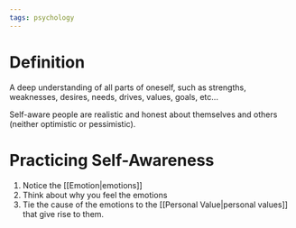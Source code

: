 ```yaml
---
tags: psychology
---
```


# Definition

A deep understanding of all parts of oneself, such as strengths, weaknesses, desires, needs, drives, values, goals, etc...

Self-aware people are realistic and honest about themselves and others (neither optimistic or pessimistic).

# Practicing Self-Awareness

1) Notice the [[Emotion|emotions]]
2) Think about why you feel the emotions
3) Tie the cause of the emotions to the [[Personal Value|personal values]] that give rise to them.
